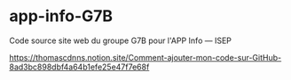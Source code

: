 # app-info-G7B
Code source site web du groupe G7B pour l'APP Info — ISEP

https://thomascdnns.notion.site/Comment-ajouter-mon-code-sur-GitHub-8ad3bc898dbf4a64b1efe25e47f7e68f
